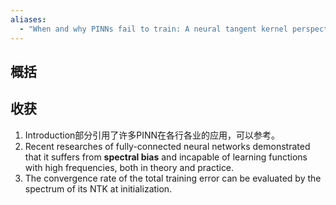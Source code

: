 ```yaml
---
aliases:
  - "When and why PINNs fail to train: A neural tangent kernel perspective"
---
```

## 概括

## 收获
1. Introduction部分引用了许多PINN在各行各业的应用，可以参考。
2. Recent researches of fully-connected neural networks demonstrated that it suffers from **spectral bias** and incapable of learning functions with high frequencies, both in theory and practice.
3. The convergence rate of the total training error can be evaluated by the spectrum of its NTK at initialization.
